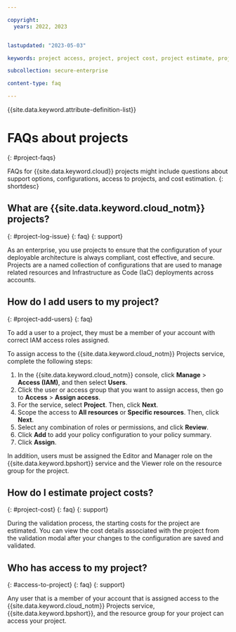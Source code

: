 ```yaml
---

copyright:
  years: 2022, 2023


lastupdated: "2023-05-03"

keywords: project access, project, project cost, project estimate, project users

subcollection: secure-enterprise

content-type: faq

---
```


{{site.data.keyword.attribute-definition-list}}

# FAQs about projects
{: #project-faqs}

FAQs for {{site.data.keyword.cloud}} projects might include questions about support options, configurations, access to projects, and cost estimation.
{: shortdesc}

## What are {{site.data.keyword.cloud_notm}} projects?
{: #project-log-issue}
{: faq}
{: support}

As an enterprise, you use projects to ensure that the configuration of your deployable architecture is always compliant, cost effective, and secure. Projects are a named collection of configurations that are used to manage related resources and Infrastructure as Code (IaC) deployments across accounts.

## How do I add users to my project?
{: #project-add-users}
{: faq}

To add a user to a project, they must be a member of your account with correct IAM access roles assigned.

To assign access to the {{site.data.keyword.cloud_notm}} Projects service, complete the following steps:

1. In the {{site.data.keyword.cloud_notm}} console, click **Manage** > **Access (IAM)**, and then select **Users**.
1. Click the user or access group that you want to assign access, then go to **Access** > **Assign access**.
1. For the service, select **Project**. Then, click **Next**.
1. Scope the access to **All resources** or **Specific resources**. Then, click **Next**.
1. Select any combination of roles or permissions, and click **Review**.
1. Click **Add** to add your policy configuration to your policy summary.
1. Click **Assign**.

In addition, users must be assigned the Editor and Manager role on the {{site.data.keyword.bpshort}} service and the Viewer role on the resource group for the project.

## How do I estimate project costs?
{: #project-cost}
{: faq}
{: support}

During the validation process, the starting costs for the project are estimated. You can view the cost details associated with the project from the validation modal after your changes to the configuration are saved and validated.

## Who has access to my project?
{: #access-to-project}
{: faq}
{: support}

Any user that is a member of your account that is assigned access to the {{site.data.keyword.cloud_notm}} Projects service, {{site.data.keyword.bpshort}}, and the resource group for your project can access your project.
